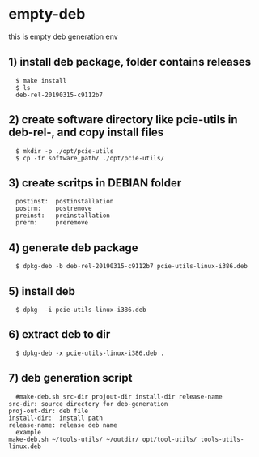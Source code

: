 # empty-deb
this is empty deb generation env
## 1) install deb package, folder contains releases
      $ make install
      $ ls
      deb-rel-20190315-c9112b7

## 2) create software directory like pcie-utils in deb-rel-, and copy install files
      $ mkdir -p ./opt/pcie-utils
      $ cp -fr software_path/ ./opt/pcie-utils/

## 3) create scritps in DEBIAN folder
      postinst:  postinstallation
      postrm:    postremove
      preinst:   preinstallation
      prerm:     preremove

## 4) generate deb package
      $ dpkg-deb -b deb-rel-20190315-c9112b7 pcie-utils-linux-i386.deb

## 5) install deb
      $ dpkg  -i pcie-utils-linux-i386.deb

## 6) extract deb to dir
      $ dpkg-deb -x pcie-utils-linux-i386.deb .

## 7) deb generation script
      #make-deb.sh src-dir projout-dir install-dir release-name
	src-dir: source directory for deb-generation
	proj-out-dir: deb file
	install-dir:  install path
	release-name: release deb name
      example
	make-deb.sh ~/tools-utils/ ~/outdir/ opt/tool-utils/ tools-utils-linux.deb
